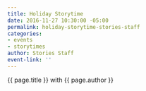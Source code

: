 ```yaml
---
title: Holiday Storytime
date: 2016-11-27 10:30:00 -05:00
permalink: holiday-storytime-stories-staff
categories:
- events
- storytimes
author: Stories Staff
event-link: ''
---
```


{{ page.title }} with {{ page.author }}
